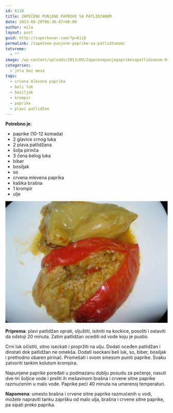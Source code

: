 ```yaml
---
id: 6118
title: ZAPEČENE PUNjENE PAPRIKE SA PATLIDžANOM
date: 2013-09-20T06:36:47+00:00
author: mila
layout: post
guid: http://superkuvar.com/?p=6118
permalink: /zapečene-punjene-paprike-sa-patlidžanom/
totvreme:
  - ""
image: /wp-content/uploads/2013/09/Zapecenepunjepaprikesapatlidzanom-940x198.jpg
categories:
  - jela bez mesa
tags:
  - crvena mlevena paprika
  - beli luk
  - bosiljak
  - krompir
  - paprike
  - plavi patlidžan
---
```

**Potrebno je**:

  * paprike (10-12 komada)
  * 2 glavice crnog luka
  * 2 plava patlidžana
  * šolja pirinča
  * 3 čena belog luka
  * biber
  * bosiljak
  * so
  * crvena mlevena paprika
  * kašika brašna
  * 1 krompir
  * ulje

![Zapecenepunjepaprikesapatlidzanom](/wp-content/uploads/2013/09/Zapecenepunjepaprikesapatlidzanom-1024x768.jpg)

**Priprema**: plavi patlidžan oprati, oljuštiti, isitniti na kockice, posoliti i ostaviti da odstoji 20 minuta. Zatim patlidžan ocediti od vode koju je pustio.

Crni luk očistiti, sitno iseckati i propržiti na ulju. Dodati oceđen patlidžan i dinstati dok patlidžan ne omekša. Dodati iseckani beli luk, so, biber, bosiljak i prethodno obaren pirinač. Promešati i ovom smesom puniti paprike. Svaku zatvoriti tankim kolutom krompira.

Napunjene paprike poređati u podmazanu dublju posudu za pečenje, nasuti dve-tri šoljice vode i preliti ih mešavinom brašna i crvene sitne paprike razmućenim u malo vode. Paprike peći 40 minuta na umerenoj temperaturi.

**Napomena**:   umesto brašna i crvene sitne paprike razmućenih u vodi, možete napraviti tanku zapršku od malo ulja, brašna i crvene sitne paprike, pa sipati preko paprika.